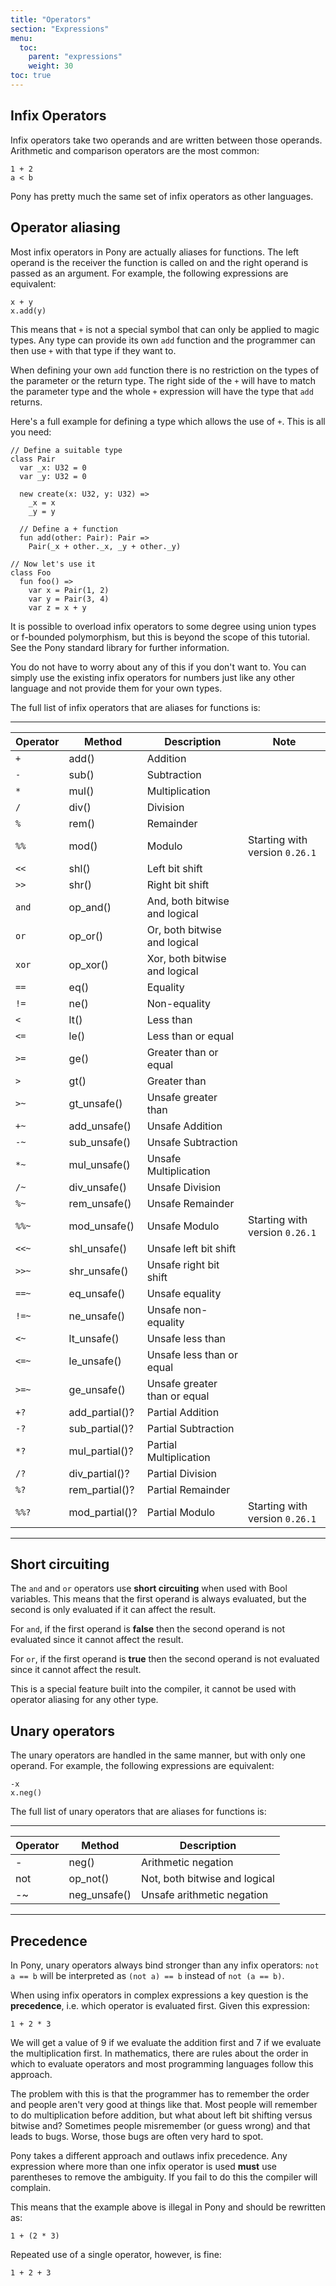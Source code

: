 ```yaml
---
title: "Operators"
section: "Expressions"
menu:
  toc:
    parent: "expressions"
    weight: 30
toc: true
---
```


## Infix Operators

Infix operators take two operands and are written between those operands. Arithmetic and comparison operators are the most common:

```pony
1 + 2
a < b
```

Pony has pretty much the same set of infix operators as other languages.

## Operator aliasing

Most infix operators in Pony are actually aliases for functions. The left operand is the receiver the function is called on and the right operand is passed as an argument. For example, the following expressions are equivalent:

```pony
x + y
x.add(y)
```

This means that `+` is not a special symbol that can only be applied to magic types. Any type can provide its own `add` function and the programmer can then use `+` with that type if they want to.

When defining your own `add` function there is no restriction on the types of the parameter or the return type. The right side of the `+` will have to match the parameter type and the whole `+` expression will have the type that `add` returns.

Here's a full example for defining a type which allows the use of `+`. This is all you need:

```pony
// Define a suitable type
class Pair
  var _x: U32 = 0
  var _y: U32 = 0

  new create(x: U32, y: U32) =>
    _x = x
    _y = y

  // Define a + function
  fun add(other: Pair): Pair =>
    Pair(_x + other._x, _y + other._y)

// Now let's use it
class Foo
  fun foo() =>
    var x = Pair(1, 2)
    var y = Pair(3, 4)
    var z = x + y
```

It is possible to overload infix operators to some degree using union types or f-bounded polymorphism, but this is beyond the scope of this tutorial. See the Pony standard library for further information.

You do not have to worry about any of this if you don't want to. You can simply use the existing infix operators for numbers just like any other language and not provide them for your own types.

The full list of infix operators that are aliases for functions is:

---

| Operator | Method         | Description                   | Note                           |
| -------- | -------------- | ----------------------------- | ------------------------------ |
| `+`      | add()          | Addition                      |
| `-`      | sub()          | Subtraction                   |
| `*`      | mul()          | Multiplication                |
| `/`      | div()          | Division                      |
| `%`      | rem()          | Remainder                     |
| `%%`     | mod()          | Modulo                        | Starting with version `0.26.1` |
| `<<`     | shl()          | Left bit shift                |
| `>>`     | shr()          | Right bit shift               |
| `and`    | op_and()       | And, both bitwise and logical |
| `or`     | op_or()        | Or, both bitwise and logical  |
| `xor`    | op_xor()       | Xor, both bitwise and logical |
| `==`     | eq()           | Equality                      |
| `!=`     | ne()           | Non-equality                  |
| `<`      | lt()           | Less than                     |
| `<=`     | le()           | Less than or equal            |
| `>=`     | ge()           | Greater than or equal         |
| `>`      | gt()           | Greater than                  |
| `>~`     | gt_unsafe()    | Unsafe greater than           |
| `+~`     | add_unsafe()   | Unsafe Addition               |
| `-~`     | sub_unsafe()   | Unsafe Subtraction            |
| `*~`     | mul_unsafe()   | Unsafe Multiplication         |
| `/~`     | div_unsafe()   | Unsafe Division               |
| `%~`     | rem_unsafe()   | Unsafe Remainder              |
| `%%~`    | mod_unsafe()   | Unsafe Modulo                 | Starting with version `0.26.1` |
| `<<~`    | shl_unsafe()   | Unsafe left bit shift         |
| `>>~`    | shr_unsafe()   | Unsafe right bit shift        |
| `==~`    | eq_unsafe()    | Unsafe equality               |
| `!=~`    | ne_unsafe()    | Unsafe non-equality           |
| `<~`     | lt_unsafe()    | Unsafe less than              |
| `<=~`    | le_unsafe()    | Unsafe less than or equal     |
| `>=~`    | ge_unsafe()    | Unsafe greater than or equal  |
| `+?`     | add_partial()? | Partial Addition              |
| `-?`     | sub_partial()? | Partial Subtraction           |
| `*?`     | mul_partial()? | Partial Multiplication        |
| `/?`     | div_partial()? | Partial Division              |
| `%?`     | rem_partial()? | Partial Remainder             |
| `%%?`    | mod_partial()? | Partial Modulo                | Starting with version `0.26.1` |

---

## Short circuiting

The `and` and `or` operators use **short circuiting** when used with Bool variables. This means that the first operand is always evaluated, but the second is only evaluated if it can affect the result.

For `and`, if the first operand is **false** then the second operand is not evaluated since it cannot affect the result.

For `or`, if the first operand is **true** then the second operand is not evaluated since it cannot affect the result.

This is a special feature built into the compiler, it cannot be used with operator aliasing for any other type.

## Unary operators

The unary operators are handled in the same manner, but with only one operand. For example, the following expressions are equivalent:

```pony
-x
x.neg()
```

The full list of unary operators that are aliases for functions is:

---

| Operator | Method       | Description                   |
| -------- | ------------ | ----------------------------- |
| -        | neg()        | Arithmetic negation           |
| not      | op_not()     | Not, both bitwise and logical |
| -~       | neg_unsafe() | Unsafe arithmetic negation    |

---

## Precedence

In Pony, unary operators always bind stronger than any infix operators: `not a == b` will be interpreted as `(not a) == b` instead of `not (a == b)`.

When using infix operators in complex expressions a key question is the **precedence**, i.e. which operator is evaluated first. Given this expression:

```pony
1 + 2 * 3
```

We will get a value of 9 if we evaluate the addition first and 7 if we evaluate the multiplication first. In mathematics, there are rules about the order in which to evaluate operators and most programming languages follow this approach.

The problem with this is that the programmer has to remember the order and people aren't very good at things like that. Most people will remember to do multiplication before addition, but what about left bit shifting versus bitwise and? Sometimes people misremember (or guess wrong) and that leads to bugs. Worse, those bugs are often very hard to spot.

Pony takes a different approach and outlaws infix precedence. Any expression where more than one infix operator is used **must** use parentheses to remove the ambiguity. If you fail to do this the compiler will complain.

This means that the example above is illegal in Pony and should be rewritten as:

```pony
1 + (2 * 3)
```

Repeated use of a single operator, however, is fine:

```pony
1 + 2 + 3
```
